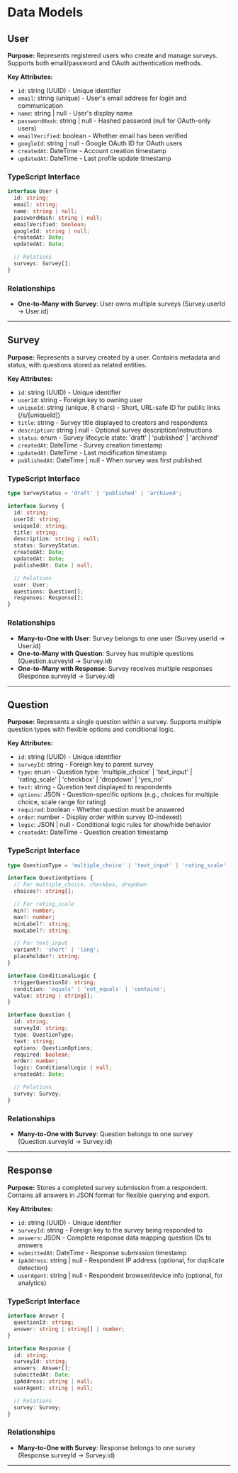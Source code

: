 # Data Models

## User

**Purpose:** Represents registered users who create and manage surveys. Supports both email/password and OAuth authentication methods.

**Key Attributes:**
- `id`: string (UUID) - Unique identifier
- `email`: string (unique) - User's email address for login and communication
- `name`: string | null - User's display name
- `passwordHash`: string | null - Hashed password (null for OAuth-only users)
- `emailVerified`: boolean - Whether email has been verified
- `googleId`: string | null - Google OAuth ID for OAuth users
- `createdAt`: DateTime - Account creation timestamp
- `updatedAt`: DateTime - Last profile update timestamp

### TypeScript Interface

```typescript
interface User {
  id: string;
  email: string;
  name: string | null;
  passwordHash: string | null;
  emailVerified: boolean;
  googleId: string | null;
  createdAt: Date;
  updatedAt: Date;

  // Relations
  surveys: Survey[];
}
```

### Relationships

- **One-to-Many with Survey**: User owns multiple surveys (Survey.userId → User.id)

---

## Survey

**Purpose:** Represents a survey created by a user. Contains metadata and status, with questions stored as related entities.

**Key Attributes:**
- `id`: string (UUID) - Unique identifier
- `userId`: string - Foreign key to owning user
- `uniqueId`: string (unique, 8 chars) - Short, URL-safe ID for public links (/s/[uniqueId])
- `title`: string - Survey title displayed to creators and respondents
- `description`: string | null - Optional survey description/instructions
- `status`: enum - Survey lifecycle state: 'draft' | 'published' | 'archived'
- `createdAt`: DateTime - Survey creation timestamp
- `updatedAt`: DateTime - Last modification timestamp
- `publishedAt`: DateTime | null - When survey was first published

### TypeScript Interface

```typescript
type SurveyStatus = 'draft' | 'published' | 'archived';

interface Survey {
  id: string;
  userId: string;
  uniqueId: string;
  title: string;
  description: string | null;
  status: SurveyStatus;
  createdAt: Date;
  updatedAt: Date;
  publishedAt: Date | null;

  // Relations
  user: User;
  questions: Question[];
  responses: Response[];
}
```

### Relationships

- **Many-to-One with User**: Survey belongs to one user (Survey.userId → User.id)
- **One-to-Many with Question**: Survey has multiple questions (Question.surveyId → Survey.id)
- **One-to-Many with Response**: Survey receives multiple responses (Response.surveyId → Survey.id)

---

## Question

**Purpose:** Represents a single question within a survey. Supports multiple question types with flexible options and conditional logic.

**Key Attributes:**
- `id`: string (UUID) - Unique identifier
- `surveyId`: string - Foreign key to parent survey
- `type`: enum - Question type: 'multiple_choice' | 'text_input' | 'rating_scale' | 'checkbox' | 'dropdown' | 'yes_no'
- `text`: string - Question text displayed to respondents
- `options`: JSON - Question-specific options (e.g., choices for multiple choice, scale range for rating)
- `required`: boolean - Whether question must be answered
- `order`: number - Display order within survey (0-indexed)
- `logic`: JSON | null - Conditional logic rules for show/hide behavior
- `createdAt`: DateTime - Question creation timestamp

### TypeScript Interface

```typescript
type QuestionType = 'multiple_choice' | 'text_input' | 'rating_scale' | 'checkbox' | 'dropdown' | 'yes_no';

interface QuestionOptions {
  // For multiple_choice, checkbox, dropdown
  choices?: string[];

  // For rating_scale
  min?: number;
  max?: number;
  minLabel?: string;
  maxLabel?: string;

  // For text_input
  variant?: 'short' | 'long';
  placeholder?: string;
}

interface ConditionalLogic {
  triggerQuestionId: string;
  condition: 'equals' | 'not_equals' | 'contains';
  value: string | string[];
}

interface Question {
  id: string;
  surveyId: string;
  type: QuestionType;
  text: string;
  options: QuestionOptions;
  required: boolean;
  order: number;
  logic: ConditionalLogic | null;
  createdAt: Date;

  // Relations
  survey: Survey;
}
```

### Relationships

- **Many-to-One with Survey**: Question belongs to one survey (Question.surveyId → Survey.id)

---

## Response

**Purpose:** Stores a completed survey submission from a respondent. Contains all answers in JSON format for flexible querying and export.

**Key Attributes:**
- `id`: string (UUID) - Unique identifier
- `surveyId`: string - Foreign key to the survey being responded to
- `answers`: JSON - Complete response data mapping question IDs to answers
- `submittedAt`: DateTime - Response submission timestamp
- `ipAddress`: string | null - Respondent IP address (optional, for duplicate detection)
- `userAgent`: string | null - Respondent browser/device info (optional, for analytics)

### TypeScript Interface

```typescript
interface Answer {
  questionId: string;
  answer: string | string[] | number;
}

interface Response {
  id: string;
  surveyId: string;
  answers: Answer[];
  submittedAt: Date;
  ipAddress: string | null;
  userAgent: string | null;

  // Relations
  survey: Survey;
}
```

### Relationships

- **Many-to-One with Survey**: Response belongs to one survey (Response.surveyId → Survey.id)

---

